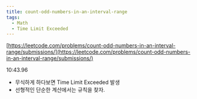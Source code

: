 ```yaml
---
title: count-odd-numbers-in-an-interval-range
tags:
  - Math
  - Time Limit Exceeded
---
```

[https://leetcode.com/problems/count-odd-numbers-in-an-interval-range/submissions/](https://leetcode.com/problems/count-odd-numbers-in-an-interval-range/submissions/)

<!--more-->

10:43.96
- 무식하게 하다보면 Time Limit Exceeded 발생
- 선형적인 단순한 계산에서는 규칙을 찾자.
